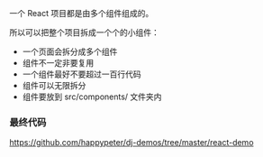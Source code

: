 一个 React 项目都是由多个组件组成的。

所以可以把整个项目拆成一个个的小组件：

* 一个页面会拆分成多个组件
* 组件不一定非要复用
* 一个组件最好不要超过一百行代码
* 组件可以无限拆分
* 组件要放到 src/components/ 文件夹内



### 最终代码

https://github.com/happypeter/dj-demos/tree/master/react-demo
